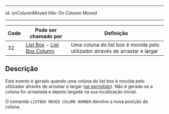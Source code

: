 - - -
id: onColumnMoved title: On Column Moved
- - -

| Code | Pode ser chamado por                                                                                              | Definição                                                                    |
| ---- | ----------------------------------------------------------------------------------------------------------------- | ---------------------------------------------------------------------------- |
| 32   | [List Box](FormObjects/listbox_overview.md) - [List Box Column](FormObjects/listbox_overview.md#list-box-columns) | Uma coluna do list box é movida pelo utilizador através de arrastar e largar |


## Descrição

Este evento é gerado quando uma coluna do list box é movida pelo utilizador através de arrastar e largar ([se permitido](../FormObjects/properties_ListBox.md#locked-columns-and-static-columns)). Não é gerado se a coluna for arrastada e depois largada na sua localização inicial.

O comando `LISTBOX MOVED COLUMN NUMBER` devolve a nova posição da coluna. 